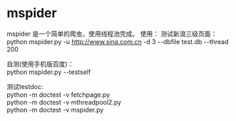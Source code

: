 mspider
=======

mspider 是一个简单的爬虫，使用线程池完成。
使用：
测试新浪三级页面：  
python mspider.py -u http://www.sina.com.cn -d 3 --dbfile test.db --thread 200  
  
自测(使用手机版百度)：  
python mspider.py --testself  

测试testdoc:  
python -m doctest -v fetchpage.py  
python -m doctest -v mthreadpool2.py  
python -m doctest -v mspider.py  


